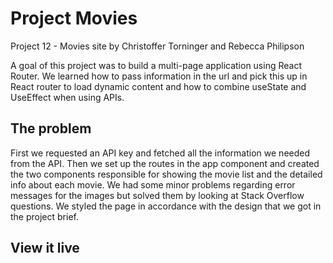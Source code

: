 # Project Movies

Project 12 - Movies site by Christoffer Torninger and Rebecca Philipson

A goal of this project was to build a multi-page application using React Router. We learned how to pass information in the url and pick this up in React router to load dynamic content and how to combine useState and UseEffect when using APIs.

## The problem

First we requested an API key and fetched all the information we needed from the API. Then we set up the routes in the app component and created the two components responsible for showing the movie list and the detailed info about each movie. We had some minor problems regarding error messages for the images but solved them by looking at Stack Overflow questions. We styled the page in accordance with the design that we got in the project brief.

## View it live
